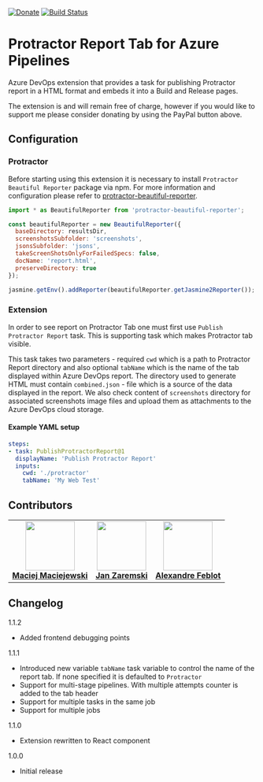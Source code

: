 [![Donate](https://img.shields.io/static/v1?logo=paypal&label=PayPal&message=Donate&color=yellow)](https://www.paypal.com/cgi-bin/webscr?cmd=_s-xclick&hosted_button_id=ZH953HFWKBJFA)
[![Build Status](https://dev.azure.com/maciejmaciejewski-dev/extensions/_apis/build/status/Protractor/extension-build?branchName=master)](https://dev.azure.com/maciejmaciejewski-dev/extensions/_build/latest?definitionId=1&branchName=master)

# Protractor Report Tab for Azure Pipelines

Azure DevOps extension that provides a task for publishing Protractor report in a HTML format and embeds it into a Build and Release pages.

The extension is and will remain free of charge, however if you would like to support me please consider donating by using the PayPal button above.

## Configuration

### Protractor

Before starting using this extension it is necessary to install `Protractor Beautiful Reporter` package via npm. For more information and configuration please refer to [protractor-beautiful-reporter](https://www.npmjs.com/package/protractor-beautiful-reporter).

```JavaScript
import * as BeautifulReporter from 'protractor-beautiful-reporter';

const beautifulReporter = new BeautifulReporter({
  baseDirectory: resultsDir,
  screenshotsSubfolder: 'screenshots',
  jsonsSubfolder: 'jsons',
  takeScreenShotsOnlyForFailedSpecs: false,
  docName: 'report.html',
  preserveDirectory: true
});

jasmine.getEnv().addReporter(beautifulReporter.getJasmine2Reporter());

```

### Extension

In order to see report on Protractor Tab one must first use `Publish Protractor Report` task. This is supporting task which makes Protractor tab visible.

This task takes two parameters - required `cwd` which is a path to Protractor Report directory and also optional `tabName` which is the name of the tab displayed within Azure DevOps report. The directory used to generate HTML must contain `combined.json` - file which is a source of the data displayed in the report. We also check content of `screenshots` directory for associated screenshots image files and upload them as attachments to the Azure DevOps cloud storage.

#### Example YAML setup

```YAML
steps:
- task: PublishProtractorReport@1
  displayName: 'Publish Protractor Report'
  inputs:
    cwd: './protractor'
    tabName: 'My Web Test'
```

## Contributors

<!-- prettier-ignore-start -->
<!-- markdownlint-disable -->
<table>
  <tr>
      <td align="center">
      <a href="https://github.com/maciejmaciejewski">
        <img src="https://avatars1.githubusercontent.com/u/15831316?v=4" width="100px;" alt=""/>
        <br />
        <b>Maciej Maciejewski</b>
    </td>
    <td align="center">
      <a href="https://github.com/janzaremski">
        <img src="https://avatars1.githubusercontent.com/u/30691590" width="100px;" alt=""/>
        <br />
        <b>Jan Zaremski</b>
    </td>
    <td align="center">
      <a href="https://github.com/afeblot">
        <img src="https://avatars1.githubusercontent.com/u/12073123?v=4" width="100px;" alt=""/>
        <br />
        <b>Alexandre Feblot</b>
    </td>
  </tr>
</table>
<!-- markdownlint-enable -->
<!-- prettier-ignore-end -->

## Changelog
1.1.2

- Added frontend debugging points

1.1.1

- Introduced new variable `tabName` task variable to control the name of the report tab. If none specified it is defaulted to `Protractor`
- Support for multi-stage pipelines. With multiple attempts counter is added to the tab header
- Support for multiple tasks in the same job
- Support for multiple jobs

1.1.0

- Extension rewritten to React component

1.0.0

- Initial release
